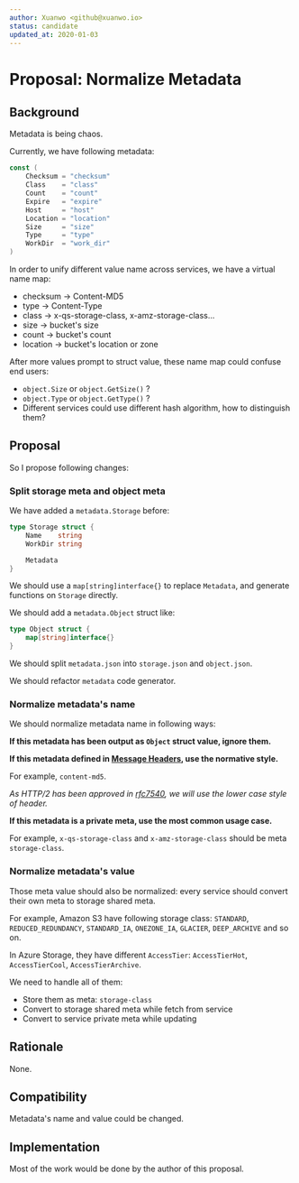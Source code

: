```yaml
---
author: Xuanwo <github@xuanwo.io>
status: candidate
updated_at: 2020-01-03
---
```


# Proposal: Normalize Metadata

## Background

Metadata is being chaos.

Currently, we have following metadata:

```go
const (
	Checksum = "checksum"
	Class    = "class"
	Count    = "count"
	Expire   = "expire"
	Host     = "host"
	Location = "location"
	Size     = "size"
	Type     = "type"
	WorkDir  = "work_dir"
)
```

In order to unify different value name across services, we have a virtual name map:

- checksum -> Content-MD5
- type -> Content-Type
- class -> x-qs-storage-class, x-amz-storage-class...
- size -> bucket's size
- count -> bucket's count
- location -> bucket's location or zone

After more values prompt to struct value, these name map could confuse end users:

- `object.Size` or `object.GetSize()` ?
- `object.Type` or `object.GetType()` ?
- Different services could use different hash algorithm, how to distinguish them?

## Proposal

So I propose following changes:

### Split storage meta and object meta

We have added a `metadata.Storage` before:

```go
type Storage struct {
	Name    string
	WorkDir string

	Metadata
}
```

We should use a `map[string]interface{}` to replace `Metadata`, and generate functions on `Storage` directly.

We should add a `metadata.Object` struct like:

```go
type Object struct {
    map[string]interface{}
}
``` 

We should split `metadata.json` into `storage.json` and `object.json`.

We should refactor `metadata` code generator.

### Normalize metadata's name

We should normalize metadata name in following ways:

**If this metadata has been output as `Object` struct value, ignore them.**

**If this metadata defined in [Message Headers](https://www.iana.org/assignments/message-headers/message-headers.xhtml), use the normative style.**

For example, `content-md5`. 

*As HTTP/2 has been approved in [rfc7540](https://tools.ietf.org/html/rfc7540), we will use the lower case style of header.*

**If this metadata is a private meta, use the most common usage case.**

For example, `x-qs-storage-class` and `x-amz-storage-class` should be meta `storage-class`.

### Normalize metadata's value

Those meta value should also be normalized: every service should convert their own meta to storage shared meta.

For example, Amazon S3 have following storage class: `STANDARD`, `REDUCED_REDUNDANCY`, `STANDARD_IA`, `ONEZONE_IA`, `GLACIER`, `DEEP_ARCHIVE` and so on.

In Azure Storage, they have different `AccessTier`: `AccessTierHot`, `AccessTierCool`, `AccessTierArchive`. 

We need to handle all of them: 

- Store them as meta: `storage-class`
- Convert to storage shared meta while fetch from service
- Convert to service private meta while updating

## Rationale

None.

## Compatibility

Metadata's name and value could be changed.

## Implementation

Most of the work would be done by the author of this proposal.